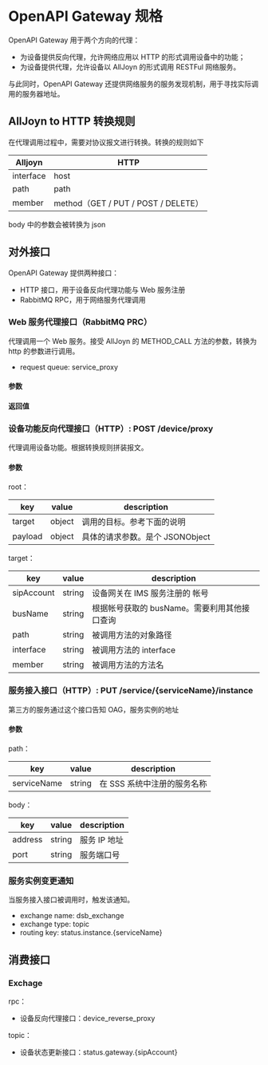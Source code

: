 OpenAPI Gateway 规格
================================================================================

OpenAPI Gateway 用于两个方向的代理：

* 为设备提供反向代理，允许网络应用以 HTTP 的形式调用设备中的功能；
* 为设备提供代理，允许设备以 AllJoyn 的形式调用 RESTFul 网络服务。

与此同时，OpenAPI Gateway 还提供网络服务的服务发现机制，用于寻找实际调用的服务器地址。

AllJoyn to HTTP 转换规则
--------------------------------------------------------------------------------

在代理调用过程中，需要对协议报文进行转换。转换的规则如下

Alljoyn   | HTTP
--------- | ---------------------------------
interface | host
path      | path
member    | method（GET / PUT / POST / DELETE）

body 中的参数会被转换为 json

对外接口
--------------------------------------------------------------------------------

OpenAPI Gateway 提供两种接口：

* HTTP 接口，用于设备反向代理功能与 Web 服务注册
* RabbitMQ RPC，用于网络服务代理调用

### Web 服务代理接口（RabbitMQ PRC）

代理调用一个 Web 服务。接受 AllJoyn 的 METHOD_CALL 方法的参数，转换为 http 的参数进行调用。

* request queue: service_proxy

#### 参数

#### 返回值



### 设备功能反向代理接口（HTTP）: POST /device/proxy

代理调用设备功能。根据转换规则拼装报文。

#### 参数

root：

key     | value  | description
------- | ------ | -------------------
target  | object | 调用的目标。参考下面的说明
payload | object | 具体的请求参数。是个 JSONObject

target：

key        | value  | description
---------- | ------ | --------------------
sipAccount | string | 设备网关在 IMS 服务注册的 帐号
busName    | string | 根据帐号获取的 busName。需要利用其他接口查询
path       | string | 被调用方法的对象路径
interface  | string | 被调用方法的 interface
member     | string | 被调用方法的方法名


### 服务接入接口（HTTP）: PUT /service/{serviceName}/instance

第三方的服务通过这个接口告知 OAG，服务实例的地址

#### 参数

path：

key         | value  | description
----------- | -----  | -----------
serviceName | string | 在 SSS 系统中注册的服务名称

body：

key     | value  | description
------- | -----  | -----------
address | string | 服务 IP 地址
port    | string | 服务端口号

### 服务实例变更通知

当服务接入接口被调用时，触发该通知。

* exchange name: dsb_exchange
* exchange type: topic
* routing key: status.instance.{serviceName}

消费接口
--------------------------------------------------------------------------------

### Exchage

rpc：
* 设备反向代理接口：device_reverse_proxy

topic：
* 设备状态更新接口：status.gateway.{sipAccount}
